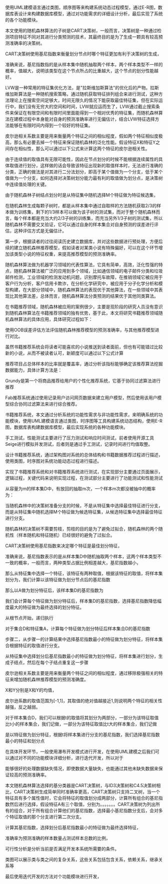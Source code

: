使用UML建模语言通过类图，顺序图等来构建系统动态过程模型，通过E-R图，数据库表设计来构建数据库模型，通过对功能需求的详细设计分析，最后实现了系统的各个功能模块。


本文使用的随机森林算法的子树是CART决策树，一般而言，决策树是一种通过检测项目特征不同对其进行分类预测的技术，其最终目的是为了生成一颗具有较高预测准确率的决策树。



CART决策树使用基尼指数来衡量划分节点时哪个特征更加有利于决策树的生成，


准确来说，基尼指数指的是从样本集中随机抽取两个样本，两个样本类型不一样的概率，值越大，说明该类型在这个节点所占的比重越大，这个节点的划分性能越好。




LVW是一种常用的特征集优化方法，是"拉斯维加斯算法"的优化后的产物。拉斯维加斯算法是一种随机搜索策略，通过随机获取特征排列组合来进行测试，这种方法理论上在搜索空间足够大，时间无限久的情况下能获取最佳特征集，但在实际运行中，我们没有无穷大的空间和时间，LVW就应运而生了，LVW通过截止搜索条件来保证在有限空间和有限时间里面能得到一个相对优秀的特征集，而随机森林算法在建模过程中本身能对自身的预测准确率进行无偏估计，结合LVW特征选择方法能够在有限时间内得到一个较好的特征集。




皮尔逊相关系数主要是用来衡量两个特征之间的相似程度，假如两个特征相似度极高，那么有必要去掉一个特征来保证随机森林的泛化性能。假设特征X和特征Y之间存在相似性，那么可以通过以下公式来计算这两个特征的皮尔逊相关性。



由于连续值的取值具有无限可能性，因此在节点划分的时候不能根据连续属性的具体取值进行划分，这样做的话会导致该特征出现新的取值样本时，无法进行准确的分类，正确的做法是对其进行二分法划分，即高于某个值做为一个分支，低于某个值做为一个分支，如何选择对决策树划分能力最有利的取值做为划分点，是决策树中连续值处理的关键。




由于随机森林子树结点划分时是从特征集中随机选择M个特征做为特征候选集，



在随机森林生成每颗子树时，都是从样本集中通过自取样的方法随机获取2/3的样本做为训练集，剩下的1/3样本可以做为该子树的测试集，而对于整个随机森林而言，每个样本都是充当大约2/3子树的训练集，而充当另外1/3子树的测试集，所以随机森林不需要交叉验证，它可以通过自身的样本集合对自身预测的误差进行评估，这种评估方式是无偏估计。




第一步，根据读者的过往阅读历史建立数据库，并对这些数据进行预处理，方便后续的建立随机森林推荐模型，假如读者对某类小说有特殊偏好，可以在这个环节增加该类型小说的特征权重，来提高推荐模型的预测准确率。


随机森林算法做为机器学习领域的代表性算法，它具有简单，高效，泛化性强的特点，随机森林算法被广泛的应用到多个领域，比如通信领域的电子邮件分类和垃圾邮件检测，工业领域的检测发动机问题，识别摩托车故障，在推销领域它被应用于客户行为分析，客户信用卡欺诈，在分析化学研究中，被应用于分子化学分析和模型构建，在大部分领域中，随机森林算法的表现优于其他算法，在一些领域中其表现比其他算法差，总体而言，随机森林算法分类预测的结果优于其他同类算法。


在书籍推荐领域，随机森林被应用的案例很少，主要是现阶段的研究人员没有意识到随机森林算法在书籍推荐领域的独有优势，基于此，本文将研究书籍推荐领域随机森林算法的具体应用，具体研究过程如下：

使用OOB误差评估方法评估随机森林推荐模型的预测准确率，与其他推荐模型进行对比。


虽然书籍推荐系统会将读者可能喜欢的小说推送到读者面前，但也有可能错过比较新的小说，从而不被读者认可，新颖度可以通过以下公式计算



推荐项目占总体样本的比率就是覆盖率，通过分析该指标能够确定该推荐算法挖掘数据能力，具体计算方法是：



Grundy是第一个将商品推荐给用户的个性化推荐系统，它基于协同过滤算法进行推荐



Fab推荐系统通过使用记录用户访问网页数据来建立用户模型，然后使用该用户模型综合协同过滤算法来进行综合推荐。



书籍推荐系统，本文通过分析系统的功能性需求与非功能性需求，来明确系统的功能模块，使用UML建模语言通过类图，时序图等工具构建系统动态结构，使用E-R图，数据库表构建数据库模型，最后实现系统的各种功能模块。




手工测试，性能测试主要进行了压力测试和响应时间测试，前者使用开源工具Seige进行模拟并发测试，后者则是通过手工测试，记录时间进行均值取整。



设计书籍推荐系统，通过架构图对系统的总体结构和书籍数据推荐过程进行描述，使用类图，时序图对系统功能动态过程进行描述。



实现了书籍推荐系统和对书籍推荐系统进行测试，在实现部分主要通过页面展示，逻辑过程，关键代码来说明实现过程，在测试部分主要进行了功能测试和性能测试




从容量为m的样本集D中，有放回的抽取m次，一个样本m次都没被抽中的概率为：



当随机森林中的决策树准备分支的时候，不是从特征集中选择最佳特征进行分支，而是从特征集中随机选择M个特征做为候选特征集，从候选特征集中选择最佳特征进行分支。




随机森林的决策树不需要剪枝，剪枝的目的是为了避免过拟合，随机森林的两个随机性（样本随机和特征随机）已经很好的避免了过拟合。





CART决策树使用基尼指数来决定哪个特征是最佳划分特征，

准确来说，基尼指数表示的是从样本集D中随机抽取两个样本，这两个样本类型不一致的概率，一般而言，两种类型占据比例相差越大，基尼指数越小，




那么从特征集中选择一个特征，该特征有两种取值，根据该特征的取值，将样本集划分为，我们计算以该特征做为划分节点后的基尼指数




那么以A做为划分特征后，该样本集D的基尼指数为




我们会计算每个特征做为划分特征后，样本集D的基尼指数，选择基尼指数降低幅度最大的特征做为最终选择的划分特征。










从根节点开始，递归执行




对于集合D和特征集A，计算每个特征做为划分特征后样本集合D的基尼指数



步骤二，从步骤一的计算结果中选择基尼指数最小的特征做为划分特征，将样本集合根据特征的取值进行分支。














从特征集中选择划分后基尼指数最小的特征做为划分特征，将样本集进行划分，生成子结点，然后在每个子结点重复这一步骤



皮尔逊相关系数主要是用来衡量两个特征之间的相似程度，通过移除极强相关的特征来增加随机森林推荐模型的预测准确度。



X和Y分别是X和Y的均值，




皮尔逊系数的取值范围为[-1,1]，其取值的绝对值越接近1,则说明两个特征的相关性越强，反之越弱。









对于样本集合D，我们可以根据t的取值将其划分为两部分，一部分为该特征取值比t小的样本集合，我们记做，一部分为该特征取值比t大的样本集合，我们记做


是以特征做为划分特征，根据t将样本集进行分支的基尼指数，我们选择基尼指数最小的特征和划分点


在具体开发环节，一般使用瀑布开发模式进行开发，在使用UML建模之后我们可以通过对不同的功能模块详细分析，进行迭代开发，所以对于






能够很好的处理数据缺失情况，即使数据大量缺失，也能通过其他未缺失数据来保证较高的预测准确率。















本文随机森林算法选择的基分类器是CART决策树，与ID3决策树和C4.5决策树相比，CART决策树生成简单同时准确率更高，CART决策树只支持二叉树，当一个特征具有多个属性值时，它会将特征的取值划分成两部分，计算所有组合的基尼指数然后进行选择，假设特征A有三个取值，分别为。。。。。。。CART决策树为列出所有的组合，对于所有组合计算他们的基尼指数，选择最小基尼指数分支后，会对多个特征取值的那个分支进行第二次分支。


计算其基尼指数，选择划分后基尼指数最小的特征做为最终选择特征，



准确率为预测准确的样本数量占测试样本总数的比例，



可行性分析是分析当前是否满足开发本系统所需要的条件。




类图可以展示类与类之间的复杂关系，这些关系包括包含关系，依赖关系，继承关系等






最后使用迭代开发的方法对个功能模块进行开发，





































